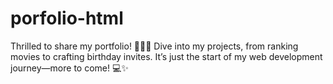 # porfolio-html
Thrilled to share my portfolio! 🚀👨‍💻 Dive into my projects, from ranking movies to crafting birthday invites. It’s just the start of my web development journey—more to come! 💻✨
